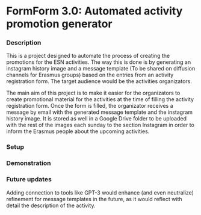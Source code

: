 # FormForm 3.0: Automated activity promotion generator

### Description

This is a project designed to automate the process of creating the promotions for the ESN activities. The way this is done is by generating an instagram history image and a message template (To be shared on diffusion channels for Erasmus groups) based on the entries from an activity registration form. The target audience would be the activities organizators.

The main aim of this project is to make it easier for the organizators to create promotional material for the activities at the time of filling the activity registration form. Once the form is filled, the organizator receives a message by email with the generated message template and the instagram history image. It is stored as well in a Google Drive folder to be uploaded with the rest of the images each sunday to the section Instagram in order to inform the Erasmus people about the upcoming activities.


### Setup

### Demonstration

### Future updates
Adding connection to tools like GPT-3 would enhance (and even neutralize) refinement for message templates in the future, as it would reflect with detail the description of the activity.
